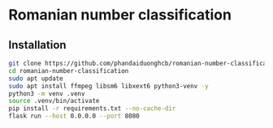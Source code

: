 # Romanian number classification
## Installation
```sh
git clone https://github.com/phandaiduonghcb/romanian-number-classification
cd romanian-number-classification
sudo apt update
sudo apt install ffmpeg libsm6 libxext6 python3-venv -y
python3 -m venv .venv
source .venv/bin/activate
pip install -r requirements.txt --no-cache-dir
flask run --host 0.0.0.0 --port 8080
```
